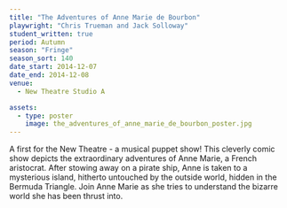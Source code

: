 ```yaml
---
title: "The Adventures of Anne Marie de Bourbon"
playwright: "Chris Trueman and Jack Solloway"
student_written: true
period: Autumn
season: "Fringe"
season_sort: 140
date_start: 2014-12-07
date_end: 2014-12-08
venue:
  - New Theatre Studio A

assets:
  - type: poster
    image: the_adventures_of_anne_marie_de_bourbon_poster.jpg
---
```


A first for the New Theatre - a musical puppet show! This cleverly comic show depicts the extraordinary adventures of Anne Marie, a French aristocrat. After stowing away on a pirate ship, Anne is taken to a mysterious island, hitherto untouched by the outside world, hidden in the Bermuda Triangle. Join Anne Marie as she tries to understand the bizarre world she has been thrust into.
